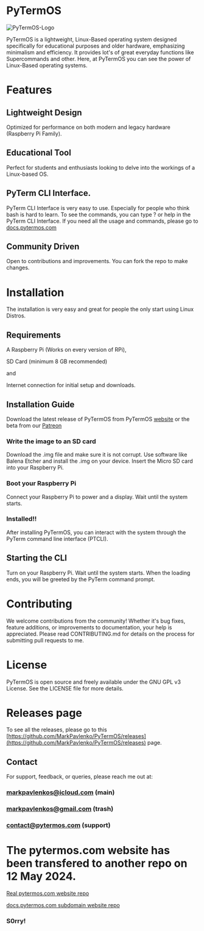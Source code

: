 # PyTermOS

![PyTermOS-Logo](https://github.com/PyTermOS-Project/PyTermOS/assets/109904787/807f10fe-6644-4974-9645-8a513c417b78)

PyTermOS is a lightweight, Linux-Based operating system designed specifically for educational purposes and older hardware, emphasizing minimalism and efficiency. It provides lot's of great everyday functions like Supercommands and other. Here, at PyTermOS you can see the power of Linux-Based operating systems.
# Features
## Lightweight Design

Optimized for performance on both modern and legacy hardware (Raspberry Pi Family).
## Educational Tool
Perfect for students and enthusiasts looking to delve into the workings of a Linux-based OS.
## PyTerm CLI Interface.
PyTerm CLI Interface is very easy to use. Especially for people who think bash is hard to learn.
To see the commands, you can type ? or help in the PyTerm CLI Interface.
If you need all the usage and commands, please go to [docs.pytermos.com](https://docs.pytermos.com)
## Community Driven
Open to contributions and improvements. You can fork the repo to make changes.
# Installation
The installation is very easy and great for people the only start using Linux Distros.
## Requirements
A Raspberry Pi (Works on every version of RPi),

SD Card (minimum 8 GB recommended)

and

Internet connection for initial setup and downloads.
## Installation Guide
Download the latest release of PyTermOS from PyTermOS [website](https://pytermos.com/start.html) or the beta from our [Patreon](https://patreon.com/PyTermOS)
### Write the image to an SD card
Download the .img file and make sure it is not corrupt.
Use software like Balena Etcher and install the .img on your device.
Insert the Micro SD card into your Raspberry Pi.
### Boot your Raspberry Pi
Connect your Raspberry Pi to power and a display.
Wait until the system starts.
### Installed!!
After installing PyTermOS, you can interact with the system through the PyTerm command line interface (PTCLI).
## Starting the CLI
Turn on your Raspberry Pi.
Wait until the system starts.
When the loading ends, you will be greeted by the PyTerm command prompt.
# Contributing
We welcome contributions from the community! Whether it's bug fixes, feature additions, or improvements to documentation, your help is appreciated. Please read CONTRIBUTING.md for details on the process for submitting pull requests to me.
# License
PyTermOS is open source and freely available under the GNU GPL v3 License. See the LICENSE file for more details.
# Releases page
To see all the releases, please go to this [https://github.com/MarkPavlenko/PyTermOS/releases](https://github.com/MarkPavlenko/PyTermOS/releases) page.
## Contact
For support, feedback, or queries, please reach me out at:
### markpavlenkos@icloud.com (main) 

### markpavlenkos@gmail.com (trash)

### contact@pytermos.com (support)
# The pytermos.com website has been transfered to another repo on 12 May 2024.
[Real pytermos.com website repo](https://github.com/MarkPavlenko/pytermos.com)

[docs.pytermos.com subdomain website repo](https://github.com/PyTermOS-Project/docs.pytermos.com)

### S0rry!
